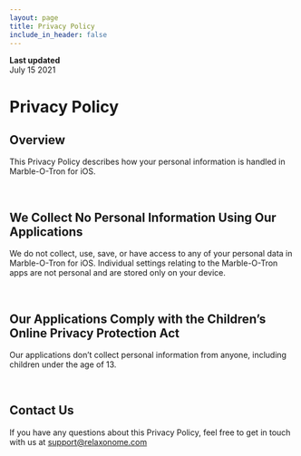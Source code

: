 ```yaml
---
layout: page
title: Privacy Policy
include_in_header: false
---
```


**Last updated**  
July 15 2021

# Privacy Policy

## Overview
This Privacy Policy describes how your personal information is handled in Marble-O-Tron for iOS.

<br>

## We Collect No Personal Information Using Our Applications
We do not collect, use, save, or have access to any of your personal data in Marble-O-Tron for iOS.
Individual settings relating to the Marble-O-Tron apps are not personal and are stored only on your device.

<br>

## Our Applications Comply with the Children’s Online Privacy Protection Act
Our applications don’t collect personal information from anyone, including children under the age of 13.

<br>

## Contact Us

If you have any questions about this Privacy Policy, feel free to get in touch with us at support@relaxonome.com

<br>